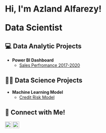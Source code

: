 <h1>Hi, I'm Azland Alfarezy! <br/><p>Data Scientist</p></h1>

<h2>💻 Data Analytic Projects</h2>

- <b>Power BI Dashboard</b>
  - [Sales Perfromance 2017-2020](https://github.com/azlandalfarezy/sales_performance_dashboard/tree/main)
  
<h2>👨‍💻 Data Science Projects</h2>

- <b>Machine Learning Model</b>
  - [Credit Risk Model](https://github.com/azlandalfarezy/sales_performance_dashboard/tree/main)

<h2> 🤳 Connect with Me!</h2>

[<img align="left" alt="Azland Alfarezy | LinkedIn" width="22px" src="https://cdn.jsdelivr.net/npm/simple-icons@v3/icons/linkedin.svg" />][linkedin]
[<img align="left" alt="Azland Alfarezy | Instagram" width="22px" src="https://cdn.jsdelivr.net/npm/simple-icons@v3/icons/instagram.svg" />][instagram]

[instagram]: https://www.instagram.com/azlandalfarezy
[linkedin]: https://www.linkedin.com/in/azland-alfarezy-689ab5147/

<!--
**joshmadakor1/joshmadakor1** is a ✨ _special_ ✨ repository because its `README.md` (this file) appears on your GitHub profile.

Here are some ideas to get you started:

- 🔭 I’m currently working on ...
- 🌱 I’m currently learning ...
- 👯 I’m looking to collaborate on ...
- 🤔 I’m looking for help with ...
- 💬 Ask me about ...
- 📫 How to reach me: ...
- 😄 Pronouns: ...
- ⚡ Fun fact: ...
-->
